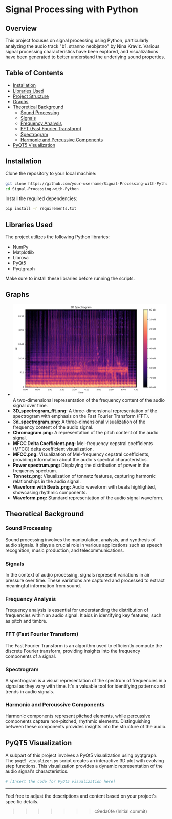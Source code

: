 # Signal Processing with Python

## Overview

This project focuses on signal processing using Python, particularly analyzing the audio track "b1. stranno neobjatno" by Nina Kraviz. Various signal processing characteristics have been explored, and visualizations have been generated to better understand the underlying sound properties.

## Table of Contents

- [Installation](#installation)
- [Libraries Used](#libraries-used)
- [Project Structure](#project-structure)
- [Graphs](#graphs)
- [Theoretical Background](#theoretical-background)
  - [Sound Processing](#sound-processing)
  - [Signals](#signals)
  - [Frequency Analysis](#frequency-analysis)
  - [FFT (Fast Fourier Transform)](#fft-fast-fourier-transform)
  - [Spectrogram](#spectrogram)
  - [Harmonic and Percussive Components](#harmonic-and-percussive-components)
- [PyQT5 Visualization](#pyqt5-visualization)

## Installation

Clone the repository to your local machine:

```bash
git clone https://github.com/your-username/Signal-Processing-with-Python.git
cd Signal-Processing-with-Python
```

Install the required dependencies:

```bash
pip install -r requirements.txt
```

## Libraries Used

The project utilizes the following Python libraries:

- NumPy
- Matplotlib
- Librosa
- PyQt5
- Pyqtgraph

Make sure to install these libraries before running the scripts.



## Graphs

- ![Logo](pngs/2d_spectogram.png)
 A two-dimensional representation of the frequency content of the audio signal over time.
- **3D_spectrogram_fft.png:** A three-dimensional representation of the spectrogram with emphasis on the Fast Fourier Transform (FFT).
- **3d_spectrogram.png:** A three-dimensional visualization of the frequency content of the audio signal.
- **Chromagram.png:** A representation of the pitch content of the audio signal.
- **MFCC Delta Coefficient.png:** Mel-frequency cepstral coefficients (MFCC) delta coefficient visualization.
- **MFCC.png:** Visualization of Mel-frequency cepstral coefficients, providing information about the audio's spectral characteristics.
- **Power spectrum.png:** Displaying the distribution of power in the frequency spectrum.
- **Tonnetz.png:** Visualization of tonnetz features, capturing harmonic relationships in the audio signal.
- **Waveform with Beats.png:** Audio waveform with beats highlighted, showcasing rhythmic components.
- **Waveform.png:** Standard representation of the audio signal waveform.

## Theoretical Background

### Sound Processing

Sound processing involves the manipulation, analysis, and synthesis of audio signals. It plays a crucial role in various applications such as speech recognition, music production, and telecommunications.

### Signals

In the context of audio processing, signals represent variations in air pressure over time. These variations are captured and processed to extract meaningful information from sound.

### Frequency Analysis

Frequency analysis is essential for understanding the distribution of frequencies within an audio signal. It aids in identifying key features, such as pitch and timbre.

### FFT (Fast Fourier Transform)

The Fast Fourier Transform is an algorithm used to efficiently compute the discrete Fourier transform, providing insights into the frequency components of a signal.

### Spectrogram

A spectrogram is a visual representation of the spectrum of frequencies in a signal as they vary with time. It's a valuable tool for identifying patterns and trends in audio signals.

### Harmonic and Percussive Components

Harmonic components represent pitched elements, while percussive components capture non-pitched, rhythmic elements. Distinguishing between these components provides insights into the structure of the audio.

## PyQT5 Visualization

A subpart of this project involves a PyQt5 visualization using pyqtgraph. The `pyqt5_visualizer.py` script creates an interactive 3D plot with evolving step functions. This visualization provides a dynamic representation of the audio signal's characteristics.

```python
# [Insert the code for PyQt5 visualization here]
```

---

Feel free to adjust the descriptions and content based on your project's specific details.
>>>>>>> c9eda0fe (Initial commit)
